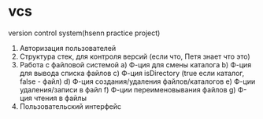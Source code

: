 # vcs
version control system(hsenn practice project)

1.	Авторизация пользователей
2.	Структура стек, для контроля версий (если что, Петя знает что это)
3.	Работа с файловой системой 
a)	Ф-ция для смены каталога
b)	Ф-ция для вывода списка файлов
c)	Ф-ция isDirectory (true если каталог, false - файл)
d)	Ф-ция создания/удаления файлов/каталогов
e)	Ф-ции удаления/записи в файл
f)	Ф-ции переименовывания файлов
g)	Ф-ция чтения в файлы
4.	Пользовательский интерфейс